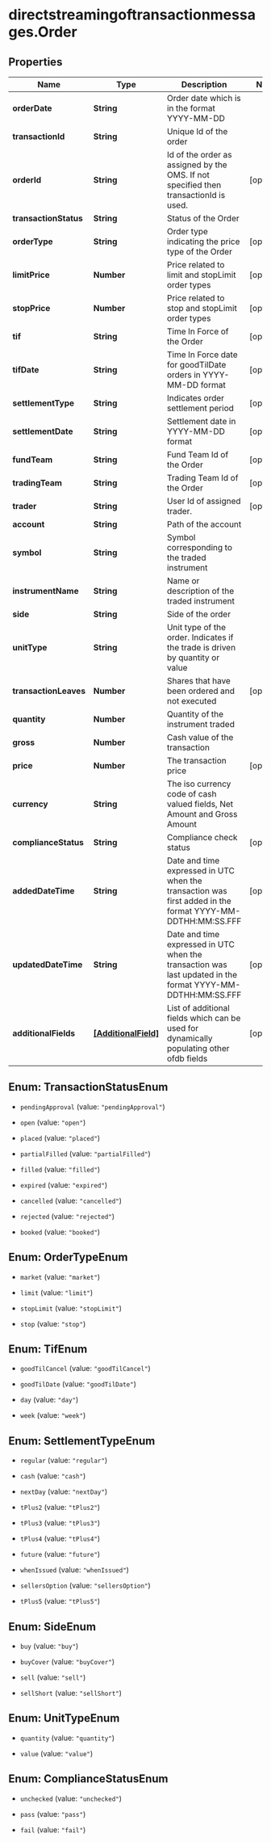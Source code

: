 # directstreamingoftransactionmessages.Order

## Properties

Name | Type | Description | Notes
------------ | ------------- | ------------- | -------------
**orderDate** | **String** | Order date which is in the format YYYY-MM-DD | 
**transactionId** | **String** | Unique Id of the order | 
**orderId** | **String** | Id of the order as assigned by the OMS. If not specified then transactionId is used. | [optional] 
**transactionStatus** | **String** | Status of the Order | 
**orderType** | **String** | Order type indicating the price type of the Order | [optional] 
**limitPrice** | **Number** | Price related to limit and stopLimit order types | [optional] 
**stopPrice** | **Number** | Price related to stop and stopLimit order types | [optional] 
**tif** | **String** | Time In Force of the Order | [optional] 
**tifDate** | **String** | Time In Force date for goodTilDate orders in YYYY-MM-DD format | [optional] 
**settlementType** | **String** | Indicates order settlement period | [optional] 
**settlementDate** | **String** | Settlement date in YYYY-MM-DD format | [optional] 
**fundTeam** | **String** | Fund Team Id of the Order | [optional] 
**tradingTeam** | **String** | Trading Team Id of the Order | [optional] 
**trader** | **String** | User Id of assigned trader. | [optional] 
**account** | **String** | Path of the account | 
**symbol** | **String** | Symbol corresponding to the traded instrument | 
**instrumentName** | **String** | Name or description of the traded instrument | 
**side** | **String** | Side of the order | 
**unitType** | **String** | Unit type of the order. Indicates if the trade is driven by quantity or value | 
**transactionLeaves** | **Number** | Shares that have been ordered and not executed | [optional] 
**quantity** | **Number** | Quantity of the instrument traded | 
**gross** | **Number** | Cash value of the transaction | 
**price** | **Number** | The transaction price | [optional] 
**currency** | **String** | The iso currency code of cash valued fields, Net Amount and Gross Amount | 
**complianceStatus** | **String** | Compliance check status | [optional] 
**addedDateTime** | **String** | Date and time expressed in UTC when the transaction was first added in the format YYYY-MM-DDTHH:MM:SS.FFF | [optional] 
**updatedDateTime** | **String** | Date and time expressed in UTC when the transaction was last updated in the format YYYY-MM-DDTHH:MM:SS.FFF | [optional] 
**additionalFields** | [**[AdditionalField]**](AdditionalField.md) | List of additional fields which can be used for dynamically populating other ofdb fields | [optional] 



## Enum: TransactionStatusEnum


* `pendingApproval` (value: `"pendingApproval"`)

* `open` (value: `"open"`)

* `placed` (value: `"placed"`)

* `partialFilled` (value: `"partialFilled"`)

* `filled` (value: `"filled"`)

* `expired` (value: `"expired"`)

* `cancelled` (value: `"cancelled"`)

* `rejected` (value: `"rejected"`)

* `booked` (value: `"booked"`)





## Enum: OrderTypeEnum


* `market` (value: `"market"`)

* `limit` (value: `"limit"`)

* `stopLimit` (value: `"stopLimit"`)

* `stop` (value: `"stop"`)





## Enum: TifEnum


* `goodTilCancel` (value: `"goodTilCancel"`)

* `goodTilDate` (value: `"goodTilDate"`)

* `day` (value: `"day"`)

* `week` (value: `"week"`)





## Enum: SettlementTypeEnum


* `regular` (value: `"regular"`)

* `cash` (value: `"cash"`)

* `nextDay` (value: `"nextDay"`)

* `tPlus2` (value: `"tPlus2"`)

* `tPlus3` (value: `"tPlus3"`)

* `tPlus4` (value: `"tPlus4"`)

* `future` (value: `"future"`)

* `whenIssued` (value: `"whenIssued"`)

* `sellersOption` (value: `"sellersOption"`)

* `tPlus5` (value: `"tPlus5"`)





## Enum: SideEnum


* `buy` (value: `"buy"`)

* `buyCover` (value: `"buyCover"`)

* `sell` (value: `"sell"`)

* `sellShort` (value: `"sellShort"`)





## Enum: UnitTypeEnum


* `quantity` (value: `"quantity"`)

* `value` (value: `"value"`)





## Enum: ComplianceStatusEnum


* `unchecked` (value: `"unchecked"`)

* `pass` (value: `"pass"`)

* `fail` (value: `"fail"`)




